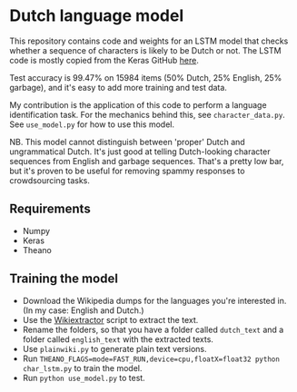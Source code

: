 # Dutch language model

This repository contains code and weights for an LSTM model that checks whether
a sequence of characters is likely to be Dutch or not. The LSTM code is mostly
copied from the Keras GitHub [here](https://github.com/fchollet/keras/blob/master/examples/imdb_lstm.py).

Test accuracy is 99.47% on 15984 items (50% Dutch, 25% English, 25% garbage), and
it's easy to add more training and test data.

My contribution is the application of this code to perform a language identification task.
For the mechanics behind this, see `character_data.py`. See `use_model.py` for how to use this model.

NB. This model cannot distinguish between 'proper' Dutch and ungrammatical Dutch. It's just good at telling Dutch-looking character sequences from English and garbage sequences. That's a pretty low bar, but it's proven to be useful for removing spammy responses to crowdsourcing tasks.

## Requirements

* Numpy
* Keras
* Theano

## Training the model

* Download the Wikipedia dumps for the languages you're interested in. (In my case: English and Dutch.)
* Use the [Wikiextractor](http://medialab.di.unipi.it/wiki/Wikipedia_Extractor) script to extract the text.
* Rename the folders, so that you have a folder called `dutch_text` and a folder called `english_text` with the extracted texts.
* Use `plainwiki.py` to generate plain text versions.
* Run `THEANO_FLAGS=mode=FAST_RUN,device=cpu,floatX=float32 python char_lstm.py` to train the model.
* Run `python use_model.py` to test.
